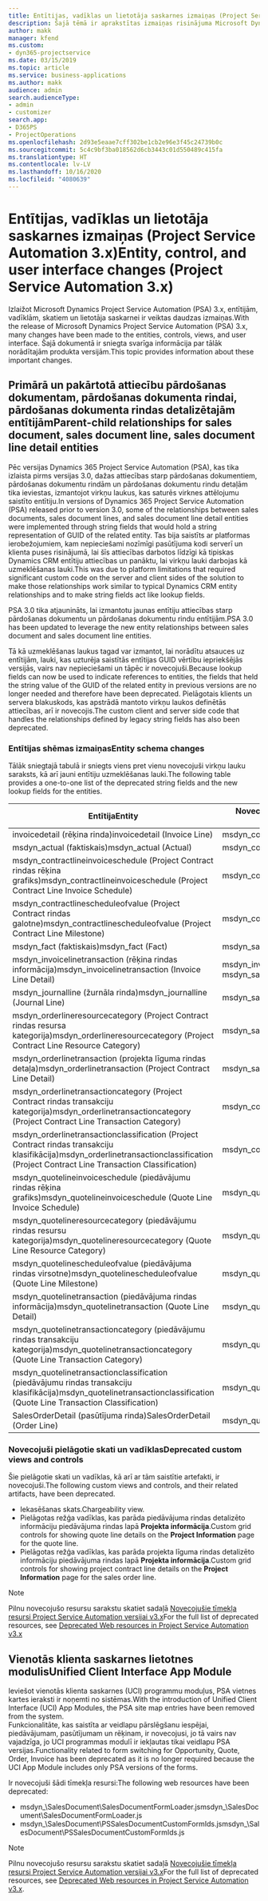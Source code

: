 ```yaml
---
title: Entītijas, vadīklas un lietotāja saskarnes izmaiņas (Project Service Automation 3.x)
description: Šajā tēmā ir aprakstītas izmaiņas risinājuma Microsoft Dynamics Project Service Automation 3.x.
author: makk
manager: kfend
ms.custom:
- dyn365-projectservice
ms.date: 03/15/2019
ms.topic: article
ms.service: business-applications
ms.author: makk
audience: admin
search.audienceType:
- admin
- customizer
search.app:
- D365PS
- ProjectOperations
ms.openlocfilehash: 2d93e5eaae7cff302be1cb2e96e3f45c24739b0c
ms.sourcegitcommit: 5c4c9bf3ba018562d6cb3443c01d550489c415fa
ms.translationtype: HT
ms.contentlocale: lv-LV
ms.lasthandoff: 10/16/2020
ms.locfileid: "4080639"
---
```

# <a name="entity-control-and-user-interface-changes-project-service-automation-3x"></a><span data-ttu-id="99ce6-103">Entītijas, vadīklas un lietotāja saskarnes izmaiņas (Project Service Automation 3.x)</span><span class="sxs-lookup"><span data-stu-id="99ce6-103">Entity, control, and user interface changes (Project Service Automation 3.x)</span></span>
<span data-ttu-id="99ce6-104">Izlaižot Microsoft Dynamics Project Service Automation (PSA) 3.x, entītijām, vadīklām, skatiem un lietotāja saskarnei ir veiktas daudzas izmaiņas.</span><span class="sxs-lookup"><span data-stu-id="99ce6-104">With the release of Microsoft Dynamics Project Service Automation (PSA) 3.x, many changes have been made to the entities, controls, views, and user interface.</span></span> <span data-ttu-id="99ce6-105">Šajā dokumentā ir sniegta svarīga informācija par tālāk norādītajām produkta versijām.</span><span class="sxs-lookup"><span data-stu-id="99ce6-105">This topic provides information about these important changes.</span></span>

## <a name="parent-child-relationships-for-sales-document-sales-document-line-sales-document-line-detail-entities"></a><span data-ttu-id="99ce6-106">Primārā un pakārtotā attiecību pārdošanas dokumentam, pārdošanas dokumenta rindai, pārdošanas dokumenta rindas detalizētajām entītijām</span><span class="sxs-lookup"><span data-stu-id="99ce6-106">Parent-child relationships for sales document, sales document line, sales document line detail entities</span></span>
<span data-ttu-id="99ce6-107">Pēc versijas Dynamics 365 Project Service Automation (PSA), kas tika izlaista pirms versijas 3.0, dažas attiecības starp pārdošanas dokumentiem, pārdošanas dokumentu rindām un pārdošanas dokumentu rindu detaļām tika ieviestas, izmantojot virkņu laukus, kas saturēs virknes attēlojumu saistīto entītiju.</span><span class="sxs-lookup"><span data-stu-id="99ce6-107">In versions of Dynamics 365 Project Service Automation (PSA) released prior to version 3.0, some of the relationships between sales documents, sales document lines, and sales document line detail entities were implemented through string fields that would hold a string representation of GUID of the related entity.</span></span> <span data-ttu-id="99ce6-108">Tas bija saistīts ar platformas ierobežojumiem, kam nepieciešami nozīmīgi pasūtījuma kodi serverī un klienta puses risinājumā, lai šīs attiecības darbotos līdzīgi kā tipiskas Dynamics CRM entītiju attiecības un panāktu, lai virkņu lauki darbojas kā uzmeklēšanas lauki.</span><span class="sxs-lookup"><span data-stu-id="99ce6-108">This was due to platform limitations that required significant custom code on the server and client sides of the solution to make those relationships work similar to typical Dynamics CRM entity relationships and to make string fields act like lookup fields.</span></span>

<span data-ttu-id="99ce6-109">PSA 3.0 tika atjaunināts, lai izmantotu jaunas entītiju attiecības starp pārdošanas dokumentu un pārdošanas dokumentu rindu entītijām.</span><span class="sxs-lookup"><span data-stu-id="99ce6-109">PSA 3.0 has been updated to leverage the new entity relationships between sales document and sales document line entities.</span></span>

<span data-ttu-id="99ce6-110">Tā kā uzmeklēšanas laukus tagad var izmantot, lai norādītu atsauces uz entītijām, lauki, kas uzturēja saistītās entītijas GUID vērtību iepriekšējās versijās, vairs nav nepieciešami un tāpēc ir novecojuši.</span><span class="sxs-lookup"><span data-stu-id="99ce6-110">Because lookup fields can now be used to indicate references to entities, the fields that held the string value of the GUID of the related entity in previous versions are no longer needed and therefore have been deprecated.</span></span> <span data-ttu-id="99ce6-111">Pielāgotais klients un servera blakuskods, kas apstrādā mantoto virkņu laukos definētās attiecības, arī ir novecojis.</span><span class="sxs-lookup"><span data-stu-id="99ce6-111">The custom client and server side code that handles the relationships defined by legacy string fields has also been deprecated.</span></span>

### <a name="entity-schema-changes"></a><span data-ttu-id="99ce6-112">Entītijas shēmas izmaiņas</span><span class="sxs-lookup"><span data-stu-id="99ce6-112">Entity schema changes</span></span>
<span data-ttu-id="99ce6-113">Tālāk sniegtajā tabulā ir sniegts viens pret vienu novecojuši virkņu lauku saraksts, kā arī jauni entītiju uzmeklēšanas lauki.</span><span class="sxs-lookup"><span data-stu-id="99ce6-113">The following table provides a one-to-one list of the deprecated string fields and the new lookup fields for the entities.</span></span> 

 <span data-ttu-id="99ce6-114">Entītija</span><span class="sxs-lookup"><span data-stu-id="99ce6-114">Entity</span></span> |   <span data-ttu-id="99ce6-115">Novecojis lauks (virkne)</span><span class="sxs-lookup"><span data-stu-id="99ce6-115">Deprecated field (String)</span></span> | <span data-ttu-id="99ce6-116">Jauns lauks (uzmeklēšana)</span><span class="sxs-lookup"><span data-stu-id="99ce6-116">New field (Lookup)</span></span>
--- | --- | ---
<span data-ttu-id="99ce6-117">invoicedetail (rēķina rinda)</span><span class="sxs-lookup"><span data-stu-id="99ce6-117">invoicedetail (Invoice Line)</span></span> |  <span data-ttu-id="99ce6-118">msdyn_contractline</span><span class="sxs-lookup"><span data-stu-id="99ce6-118">msdyn_contractline</span></span> |    <span data-ttu-id="99ce6-119">msdyn_contractlineid</span><span class="sxs-lookup"><span data-stu-id="99ce6-119">msdyn_contractlineid</span></span>
<span data-ttu-id="99ce6-120">msdyn_actual (faktiskais)</span><span class="sxs-lookup"><span data-stu-id="99ce6-120">msdyn_actual (Actual)</span></span> | <span data-ttu-id="99ce6-121">msdyn_contractline</span><span class="sxs-lookup"><span data-stu-id="99ce6-121">msdyn_salescontractline</span></span> |   <span data-ttu-id="99ce6-122">msdyn_salescontractlineid</span><span class="sxs-lookup"><span data-stu-id="99ce6-122">msdyn_salescontractlineid</span></span>
<span data-ttu-id="99ce6-123">msdyn_contractlineinvoiceschedule (Project Contract rindas rēķina grafiks)</span><span class="sxs-lookup"><span data-stu-id="99ce6-123">msdyn_contractlineinvoiceschedule (Project Contract Line Invoice Schedule)</span></span> |    <span data-ttu-id="99ce6-124">msdyn_contractline</span><span class="sxs-lookup"><span data-stu-id="99ce6-124">msdyn_contractline</span></span> |    <span data-ttu-id="99ce6-125">msdyn_contractlineid</span><span class="sxs-lookup"><span data-stu-id="99ce6-125">msdyn_contractlineid</span></span>
<span data-ttu-id="99ce6-126">msdyn_contractlinescheduleofvalue (Project Contract rindas galotne)</span><span class="sxs-lookup"><span data-stu-id="99ce6-126">msdyn_contractlinescheduleofvalue (Project Contract Line Milestone)</span></span> |   <span data-ttu-id="99ce6-127">msdyn_contractline</span><span class="sxs-lookup"><span data-stu-id="99ce6-127">msdyn_contractline</span></span> |    <span data-ttu-id="99ce6-128">msdyn_contractlineid</span><span class="sxs-lookup"><span data-stu-id="99ce6-128">msdyn_contractlineid</span></span>
<span data-ttu-id="99ce6-129">msdyn_fact (faktiskais)</span><span class="sxs-lookup"><span data-stu-id="99ce6-129">msdyn_fact (Fact)</span></span> | <span data-ttu-id="99ce6-130">msdyn_salescontractline</span><span class="sxs-lookup"><span data-stu-id="99ce6-130">msdyn_salescontractline</span></span> |   <span data-ttu-id="99ce6-131">msdyn_salescontractlineid</span><span class="sxs-lookup"><span data-stu-id="99ce6-131">msdyn_salescontractlineid</span></span>
<span data-ttu-id="99ce6-132">msdyn_invoicelinetransaction (rēķina rindas informācija)</span><span class="sxs-lookup"><span data-stu-id="99ce6-132">msdyn_invoicelinetransaction (Invoice Line Detail)</span></span> | <span data-ttu-id="99ce6-133">msdyn_invoiceline</span><span class="sxs-lookup"><span data-stu-id="99ce6-133">msdyn_invoiceline</span></span> <br> <span data-ttu-id="99ce6-134">msdyn_salescontractline</span><span class="sxs-lookup"><span data-stu-id="99ce6-134">msdyn_salescontractline</span></span> | <span data-ttu-id="99ce6-135">msdyn_invoiceline</span><span class="sxs-lookup"><span data-stu-id="99ce6-135">msdyn_invoicelineid</span></span> <br> <span data-ttu-id="99ce6-136">msdyn_salescontractlineid</span><span class="sxs-lookup"><span data-stu-id="99ce6-136">msdyn_salescontractlineid</span></span>
<span data-ttu-id="99ce6-137">msdyn_journalline (žurnāla rinda)</span><span class="sxs-lookup"><span data-stu-id="99ce6-137">msdyn_journalline (Journal Line)</span></span> |  <span data-ttu-id="99ce6-138">msdyn_salescontractline</span><span class="sxs-lookup"><span data-stu-id="99ce6-138">msdyn_salescontractline</span></span> |   <span data-ttu-id="99ce6-139">msdyn_salescontractlineid</span><span class="sxs-lookup"><span data-stu-id="99ce6-139">msdyn_salescontractlineid</span></span>
<span data-ttu-id="99ce6-140">msdyn_orderlineresourcecategory (Project Contract rindas resursa kategorija)</span><span class="sxs-lookup"><span data-stu-id="99ce6-140">msdyn_orderlineresourcecategory (Project Contract Line Resource Category)</span></span> | <span data-ttu-id="99ce6-141">msdyn_salescontractline</span><span class="sxs-lookup"><span data-stu-id="99ce6-141">msdyn_salescontractline</span></span> |   <span data-ttu-id="99ce6-142">msdyn_contractlineid</span><span class="sxs-lookup"><span data-stu-id="99ce6-142">msdyn_contractlineid</span></span>
<span data-ttu-id="99ce6-143">msdyn_orderlinetransaction (projekta līguma rindas detaļa)</span><span class="sxs-lookup"><span data-stu-id="99ce6-143">msdyn_orderlinetransaction (Project Contract Line Detail)</span></span> | <span data-ttu-id="99ce6-144">msdyn_salescontractline</span><span class="sxs-lookup"><span data-stu-id="99ce6-144">msdyn_salescontractline</span></span> |   <span data-ttu-id="99ce6-145">msdyn_salescontractlineid</span><span class="sxs-lookup"><span data-stu-id="99ce6-145">msdyn_salescontractlineid</span></span>
<span data-ttu-id="99ce6-146">msdyn_orderlinetransactioncategory (Project Contract rindas transakciju kategorija)</span><span class="sxs-lookup"><span data-stu-id="99ce6-146">msdyn_orderlinetransactioncategory (Project Contract Line Transaction Category)</span></span> |   <span data-ttu-id="99ce6-147">msdyn_contractline</span><span class="sxs-lookup"><span data-stu-id="99ce6-147">msdyn_contractline</span></span> |    <span data-ttu-id="99ce6-148">msdyn_contractlineid</span><span class="sxs-lookup"><span data-stu-id="99ce6-148">msdyn_contractlineid</span></span>
<span data-ttu-id="99ce6-149">msdyn_orderlinetransactionclassification (Project Contract rindas transakciju klasifikācija)</span><span class="sxs-lookup"><span data-stu-id="99ce6-149">msdyn_orderlinetransactionclassification (Project Contract Line Transaction Classification)</span></span> |   <span data-ttu-id="99ce6-150">msdyn_contractline</span><span class="sxs-lookup"><span data-stu-id="99ce6-150">msdyn_contractline</span></span> |    <span data-ttu-id="99ce6-151">msdyn_contractlineid</span><span class="sxs-lookup"><span data-stu-id="99ce6-151">msdyn_contractlineid</span></span>
<span data-ttu-id="99ce6-152">msdyn_quotelineinvoiceschedule (piedāvājumu rindas rēķina grafiks)</span><span class="sxs-lookup"><span data-stu-id="99ce6-152">msdyn_quotelineinvoiceschedule (Quote Line Invoice Schedule)</span></span> |  <span data-ttu-id="99ce6-153">msdyn_quoteline</span><span class="sxs-lookup"><span data-stu-id="99ce6-153">msdyn_quoteline</span></span> |   <span data-ttu-id="99ce6-154">msdyn_quotelineid</span><span class="sxs-lookup"><span data-stu-id="99ce6-154">msdyn_quotelineid</span></span>
<span data-ttu-id="99ce6-155">msdyn_quotelineresourcecategory (piedāvājumu rindas resursu kategorija)</span><span class="sxs-lookup"><span data-stu-id="99ce6-155">msdyn_quotelineresourcecategory (Quote Line Resource Category)</span></span> |    <span data-ttu-id="99ce6-156">msdyn_quoteline</span><span class="sxs-lookup"><span data-stu-id="99ce6-156">msdyn_quoteline</span></span> |   <span data-ttu-id="99ce6-157">msdyn_quotelineid</span><span class="sxs-lookup"><span data-stu-id="99ce6-157">msdyn_quotelineid</span></span>
<span data-ttu-id="99ce6-158">msdyn_quotelinescheduleofvalue (piedāvājuma rindas virsotne)</span><span class="sxs-lookup"><span data-stu-id="99ce6-158">msdyn_quotelinescheduleofvalue (Quote Line Milestone)</span></span> | <span data-ttu-id="99ce6-159">msdyn_quoteline</span><span class="sxs-lookup"><span data-stu-id="99ce6-159">msdyn_quoteline</span></span> |   <span data-ttu-id="99ce6-160">msdyn_quotelineid</span><span class="sxs-lookup"><span data-stu-id="99ce6-160">msdyn_quotelineid</span></span>
<span data-ttu-id="99ce6-161">msdyn_quotelinetransaction (piedāvājuma rindas informācija)</span><span class="sxs-lookup"><span data-stu-id="99ce6-161">msdyn_quotelinetransaction (Quote Line Detail)</span></span> |    <span data-ttu-id="99ce6-162">msdyn_quoteline</span><span class="sxs-lookup"><span data-stu-id="99ce6-162">msdyn_quoteline</span></span> |   <span data-ttu-id="99ce6-163">msdyn_quotelineid</span><span class="sxs-lookup"><span data-stu-id="99ce6-163">msdyn_quotelineid</span></span>
<span data-ttu-id="99ce6-164">msdyn_quotelinetransactioncategory (piedāvājumu rindas transakciju kategorija)</span><span class="sxs-lookup"><span data-stu-id="99ce6-164">msdyn_quotelinetransactioncategory (Quote Line Transaction Category)</span></span> |  <span data-ttu-id="99ce6-165">msdyn_quoteline</span><span class="sxs-lookup"><span data-stu-id="99ce6-165">msdyn_quoteline</span></span> |   <span data-ttu-id="99ce6-166">msdyn_quotelineid</span><span class="sxs-lookup"><span data-stu-id="99ce6-166">msdyn_quotelineid</span></span>
<span data-ttu-id="99ce6-167">msdyn_quotelinetransactionclassification (piedāvājumu rindas transakciju klasifikācija)</span><span class="sxs-lookup"><span data-stu-id="99ce6-167">msdyn_quotelinetransactionclassification (Quote Line Transaction Classification)</span></span> |  <span data-ttu-id="99ce6-168">msdyn_quoteline</span><span class="sxs-lookup"><span data-stu-id="99ce6-168">msdyn_quoteline</span></span> |   <span data-ttu-id="99ce6-169">msdyn_quotelineid</span><span class="sxs-lookup"><span data-stu-id="99ce6-169">msdyn_quotelineid</span></span>
<span data-ttu-id="99ce6-170">SalesOrderDetail (pasūtījuma rinda)</span><span class="sxs-lookup"><span data-stu-id="99ce6-170">SalesOrderDetail (Order Line)</span></span> | <span data-ttu-id="99ce6-171">msdyn_quotelineid</span><span class="sxs-lookup"><span data-stu-id="99ce6-171">msdyn_quotelineid</span></span> | <span data-ttu-id="99ce6-172">msdyn_quoteline</span><span class="sxs-lookup"><span data-stu-id="99ce6-172">msdyn_quoteline</span></span> 

### <a name="deprecated-custom-views-and-controls"></a><span data-ttu-id="99ce6-173">Novecojuši pielāgotie skati un vadīklas</span><span class="sxs-lookup"><span data-stu-id="99ce6-173">Deprecated custom views and controls</span></span>
<span data-ttu-id="99ce6-174">Šie pielāgotie skati un vadīklas, kā arī ar tām saistītie artefakti, ir novecojuši.</span><span class="sxs-lookup"><span data-stu-id="99ce6-174">The following custom views and controls, and their related artifacts, have been deprecated.</span></span>

- <span data-ttu-id="99ce6-175">Iekasēšanas skats.</span><span class="sxs-lookup"><span data-stu-id="99ce6-175">Chargeability view.</span></span>
- <span data-ttu-id="99ce6-176">Pielāgotas režģa vadīklas, kas parāda piedāvājuma rindas detalizēto informāciju piedāvājuma rindas lapā **Projekta informācija**.</span><span class="sxs-lookup"><span data-stu-id="99ce6-176">Custom grid controls for showing quote line details on the **Project Information** page for the quote line.</span></span>
- <span data-ttu-id="99ce6-177">Pielāgotas režģa vadīklas, kas parāda projekta līguma rindas detalizēto informāciju piedāvājuma rindas lapā **Projekta informācija**.</span><span class="sxs-lookup"><span data-stu-id="99ce6-177">Custom grid controls for showing project contract line details on the **Project Information** page for the sales order line.</span></span>

> [!NOTE]
> <span data-ttu-id="99ce6-178">Pilnu novecojušo resursu sarakstu skatiet sadaļā [Novecojušie tīmekļa resursi Project Service Automation versijai v3.x](../developer-guides/web-resources-deprecated-v3.x.md)</span><span class="sxs-lookup"><span data-stu-id="99ce6-178">For the full list of deprecated resources, see [Deprecated Web resources in Project Service Automation v3.x](../developer-guides/web-resources-deprecated-v3.x.md)</span></span>

## <a name="unified-client-interface-app-module"></a><span data-ttu-id="99ce6-179">Vienotās klienta saskarnes lietotnes modulis</span><span class="sxs-lookup"><span data-stu-id="99ce6-179">Unified Client Interface App Module</span></span>
<span data-ttu-id="99ce6-180">Ieviešot vienotās klienta saskarnes (UCI) programmu moduļus, PSA vietnes kartes ieraksti ir noņemti no sistēmas.</span><span class="sxs-lookup"><span data-stu-id="99ce6-180">With the introduction of Unified Client Interface (UCI) App Modules, the PSA site map entries have been removed from the system.</span></span>  
<span data-ttu-id="99ce6-181">Funkcionalitāte, kas saistīta ar veidlapu pārslēgšanu iespējai, piedāvājumam, pasūtījumam un rēķinam, ir novecojusi, jo tā vairs nav vajadzīga, jo UCI programmas modulī ir iekļautas tikai veidlapu PSA versijas.</span><span class="sxs-lookup"><span data-stu-id="99ce6-181">Functionality related to form switching for Opportunity, Quote, Order, Invoice has been deprecated as it is no longer required because the UCI App Module includes only PSA versions of the forms.</span></span>  

<span data-ttu-id="99ce6-182">Ir novecojuši šādi tīmekļa resursi:</span><span class="sxs-lookup"><span data-stu-id="99ce6-182">The following web resources have been deprecated:</span></span>

- <span data-ttu-id="99ce6-183">msdyn_\SalesDocument\SalesDocumentFormLoader.js</span><span class="sxs-lookup"><span data-stu-id="99ce6-183">msdyn_\SalesDocument\SalesDocumentFormLoader.js</span></span>
- <span data-ttu-id="99ce6-184">msdyn_\SalesDocument\PSSalesDocumentCustomFormIds.js</span><span class="sxs-lookup"><span data-stu-id="99ce6-184">msdyn_\SalesDocument\PSSalesDocumentCustomFormIds.js</span></span>

> [!NOTE]
> <span data-ttu-id="99ce6-185">Pilnu novecojušo resursu sarakstu skatiet sadaļā [Novecojušie tīmekļa resursi Project Service Automation versijai v3.x](../developer-guides/web-resources-deprecated-v3.x.md)</span><span class="sxs-lookup"><span data-stu-id="99ce6-185">For the full list of deprecated resources, see [Deprecated Web resources in Project Service Automation v3.x](../developer-guides/web-resources-deprecated-v3.x.md).</span></span>


